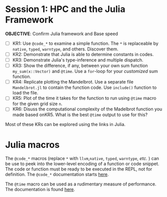 # Session 1: HPC and the Julia Framework

**OBJECTIVE**: Confirm Julia framework and Base speed
- [ ] KR1: Use `@code_*` to examine a simple function. The `*` is replaceable by `native`, `typed`, `warntype`, and others. Discover them.
- [ ] KR2: Demonstrate that Julia is able to determine constants in codes.
- [ ] KR3: Demonstrate Julia's type-inference and multiple dispatch.
- [ ] KR3: Show the difference, if any, between your own sum function `my_sum(x::Vector)` and `@time`. Use a `for`-loop for your *customized* sum function.
- [ ] KR4: Replicate plotting the Mandelbrot. Use a separate file `Mandelbrot.jl` to contain the function code. Use `include()` function to load the file.
- [ ] KR5: Plot of the time it takes for the function to run using `@time` macro for the given grid size `n`.
- [ ] KR6: Disuss the computational complexity of the Madelbrot function you made based onKR5. What is the best `@time` output to use for this?

Most of these KRs can be explored using the links in Julia.

# Julia macros

The `@code_*` macros (replace `*` with `llvm`,`native`, `typed`, `warntype`, _etc._ ) can be use to peek into the lower-level encoding of a function or code snippet.
The code or function must be ready to be executed in the REPL, not for definition.
The `@code_*` documentation starts [here](https://docs.julialang.org/en/v1/stdlib/InteractiveUtils/#InteractiveUtils.@code_lowered).

The `@time` macro can be used as a rudimentary measure of performance.
The documentation is found [here](https://docs.julialang.org/en/v1/manual/performance-tips/#Measure-performance-with-[@time](@ref)-and-pay-attention-to-memory-allocation).
